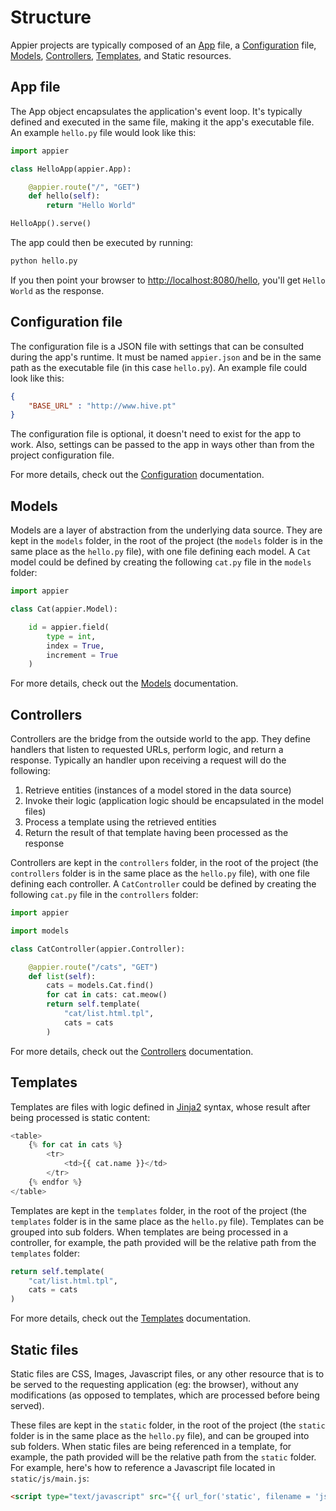 # Structure

Appier projects are typically composed of an [App](app.md) file, a [Configuration](configuration.md)
file, [Models](models.md), [Controllers](controllers.md), [Templates](templates.md),
and Static resources.

## App file

The App object encapsulates the application's event loop. It's typically defined and executed
in the same file, making it the app's executable file. An example `hello.py` file would look like this:

```python
import appier

class HelloApp(appier.App):

    @appier.route("/", "GET")
    def hello(self):
        return "Hello World"

HelloApp().serve()
```

The app could then be executed by running:

```python
python hello.py
```

If you then point your browser to [http://localhost:8080/hello](http://localhost:8080/hello),
you'll get `Hello World` as the response.

## Configuration file

The configuration file is a JSON file with settings that can be consulted during the app's runtime. It must be
named `appier.json` and be in the same path as the executable file (in this case `hello.py`). An example
file could look like this:

```json
{
    "BASE_URL" : "http://www.hive.pt"
}
```

The configuration file is optional, it doesn't need to exist for the app to work. Also, settings can be passed
to the app in ways other than from the project configuration file.

For more details, check out the [Configuration](configuration.md) documentation.

## Models

Models are a layer of abstraction from the underlying data source. They are kept in the `models` folder,
in the root of the project (the `models` folder is in the same place as the `hello.py` file), with one file
defining each model. A `Cat` model could be defined by creating the following `cat.py` file in the `models`
folder:

```python
import appier

class Cat(appier.Model):

    id = appier.field(
        type = int,
        index = True,
        increment = True
    )
```

For more details, check out the [Models](models.md) documentation.

## Controllers

Controllers are the bridge from the outside world to the app. They define handlers that listen to requested
URLs, perform logic, and return a response. Typically an handler upon receiving a request will do the following:

1. Retrieve entities (instances of a model stored in the data source)
2. Invoke their logic (application logic should be encapsulated in the model files)
3. Process a template using the retrieved entities
4. Return the result of that template having been processed as the response

Controllers are kept in the `controllers` folder, in the root of the project (the `controllers` folder is
in the same place as the `hello.py` file), with one file defining each controller. A `CatController`
could be defined by creating the following `cat.py` file in the `controllers` folder:

```python
import appier

import models

class CatController(appier.Controller):

    @appier.route("/cats", "GET")
    def list(self):
        cats = models.Cat.find()
        for cat in cats: cat.meow()
        return self.template(
            "cat/list.html.tpl",
            cats = cats
        )
```

For more details, check out the [Controllers](controllers.md) documentation.

## Templates

Templates are files with logic defined in [Jinja2](http://jinja.pocoo.org/) syntax, whose result after being
processed is static content:

```python
<table>
    {% for cat in cats %}
        <tr>
            <td>{{ cat.name }}</td>
        </tr>
    {% endfor %}
</table>
```

Templates are kept in the `templates` folder, in the root of the project (the `templates` folder is
in the same place as the `hello.py` file). Templates can be grouped into sub folders. When templates
are being processed in a controller, for example, the path provided will be the relative path from the
`templates` folder:

```python
return self.template(
    "cat/list.html.tpl",
    cats = cats
)
```

For more details, check out the [Templates](templates.md) documentation.

## Static files

Static files are CSS, Images, Javascript files, or any other resource that is to be served to the requesting
application (eg: the browser), without any modifications (as opposed to templates, which are processed before
being served).

These files are kept in the `static` folder, in the root of the project (the `static` folder is
in the same place as the `hello.py` file), and can be grouped into sub folders. When static
files are being referenced in a template, for example, the path provided will be the relative path from the
`static` folder. For example, here's how to reference a Javascript file located in `static/js/main.js`:

```html
<script type="text/javascript" src="{{ url_for('static', filename = 'js/main.js') }}"></script>
```
